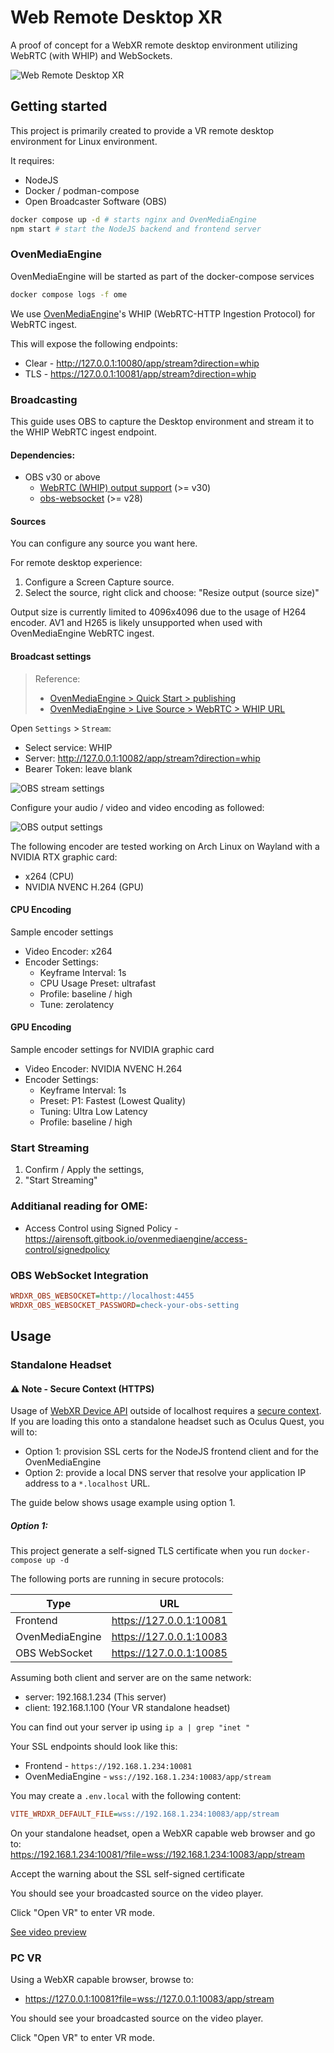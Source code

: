 # Web Remote Desktop XR

A proof of concept for a WebXR remote desktop environment utilizing WebRTC (with WHIP) and WebSockets.

![Web Remote Desktop XR](./documents/header.jpg)


## Getting started

This project is primarily created to provide a VR remote desktop environment for Linux environment.

It requires:
- NodeJS
- Docker / podman-compose
- Open Broadcaster Software (OBS)

```bash 
docker compose up -d # starts nginx and OvenMediaEngine
npm start # start the NodeJS backend and frontend server
```

### OvenMediaEngine

OvenMediaEngine will be started as part of the docker-compose services

```bash
docker compose logs -f ome
```

We use [OvenMediaEngine](https://airensoft.gitbook.io/ovenmediaengine/live-source/webrtc)'s WHIP (WebRTC-HTTP Ingestion Protocol) for WebRTC ingest.

This will expose the following endpoints:

- Clear - http://127.0.0.1:10080/app/stream?direction=whip
- TLS - https://127.0.0.1:10081/app/stream?direction=whip

### Broadcasting

This guide uses OBS to capture the Desktop environment and stream it to the WHIP WebRTC ingest endpoint.

#### Dependencies:

- OBS v30 or above
  - [WebRTC (WHIP) output support](https://github.com/obsproject/obs-studio/pull/7926#event-10054225384) (>= v30)
  - [obs-websocket](https://github.com/obsproject/obs-websocket) (>= v28)

#### Sources

You can configure any source you want here.

For remote desktop experience:
1. Configure a Screen Capture source.
2. Select the source, right click and choose: "Resize output (source size)"

Output size is currently limited to 4096x4096 due to the usage of H264 encoder. AV1 and H265 is likely unsupported when used with OvenMediaEngine WebRTC ingest.

#### Broadcast settings

> Reference:
> - [OvenMediaEngine > Quick Start > publishing](https://airensoft.gitbook.io/ovenmediaengine/quick-start#publishing)
> - [OvenMediaEngine > Live Source > WebRTC > WHIP URL](https://airensoft.gitbook.io/ovenmediaengine/live-source/webrtc#whip-url)

Open `Settings` > `Stream`:
- Select service: WHIP
- Server: http://127.0.0.1:10082/app/stream?direction=whip
- Bearer Token: leave blank

![OBS stream settings](documents/obs-settings-stream.png)

Configure your audio / video and video encoding as followed:

![OBS output settings](documents/obs-settings-output.png)

The following encoder are tested working on Arch Linux on Wayland with a NVIDIA RTX graphic card:
- x264 (CPU)
- NVIDIA NVENC H.264 (GPU)

#### CPU Encoding
Sample encoder settings
- Video Encoder: x264
- Encoder Settings:
  - Keyframe Interval: 1s
  - CPU Usage Preset: ultrafast
  - Profile: baseline / high
  - Tune: zerolatency

#### GPU Encoding

Sample encoder settings for NVIDIA graphic card
- Video Encoder: NVIDIA NVENC H.264
- Encoder Settings:
  - Keyframe Interval: 1s
  - Preset: P1: Fastest (Lowest Quality)
  - Tuning: Ultra Low Latency
  - Profile: baseline / high

### Start Streaming

1. Confirm / Apply the settings,
2. "Start Streaming"

### Additianal reading for OME:
- Access Control using Signed Policy - https://airensoft.gitbook.io/ovenmediaengine/access-control/signedpolicy


### OBS WebSocket Integration

```ini
WRDXR_OBS_WEBSOCKET=http://localhost:4455
WRDXR_OBS_WEBSOCKET_PASSWORD=check-your-obs-setting
```

## Usage

### Standalone Headset

#### ⚠️ Note - Secure Context (HTTPS)

Usage of [WebXR Device API](https://developer.mozilla.org/en-US/docs/Web/API/WebXR_Device_API) outside of localhost requires a [secure context](https://developer.mozilla.org/en-US/docs/Web/Security/Secure_Contexts).  
If you are loading this onto a standalone headset such as Oculus Quest, you will to:
- Option 1: provision SSL certs for the NodeJS frontend client and for the OvenMediaEngine
- Option 2: provide a local DNS server that resolve your application IP address to a `*.localhost` URL.

The guide below shows usage example using option 1.

##### Option 1:

This project generate a self-signed TLS certificate when you run `docker-compose up -d`

The following ports are running in secure protocols:

| Type | URL |
| -- | -- |
| Frontend        | https://127.0.0.1:10081
| OvenMediaEngine | https://127.0.0.1:10083
| OBS WebSocket   | https://127.0.0.1:10085

Assuming both client and server are on the same network:
- server: 192.168.1.234 (This server)
- client: 192.168.1.100 (Your VR standalone headset)

You can find out your server ip using `ip a | grep "inet "`

Your SSL endpoints should look like this:
- Frontend - `https://192.168.1.234:10081`
- OvenMediaEngine - `wss://192.168.1.234:10083/app/stream`

You may create a `.env.local` with the following content:

```ini
VITE_WRDXR_DEFAULT_FILE=wss://192.168.1.234:10083/app/stream
```

On your standalone headset, open a WebXR capable web browser and go to:  
https://192.168.1.234:10081/?file=wss://192.168.1.234:10083/app/stream

Accept the warning about the SSL self-signed certificate

You should see your broadcasted source on the video player.

Click "Open VR" to enter VR mode.

[See video preview](https://github.com/user-attachments/assets/6268ff89-c110-4342-bff3-b1fc075d6927)

### PC VR

Using a WebXR capable browser, browse to:
- https://127.0.0.1:10081?file=wss://127.0.0.1:10083/app/stream

You should see your broadcasted source on the video player.

Click "Open VR" to enter VR mode.

